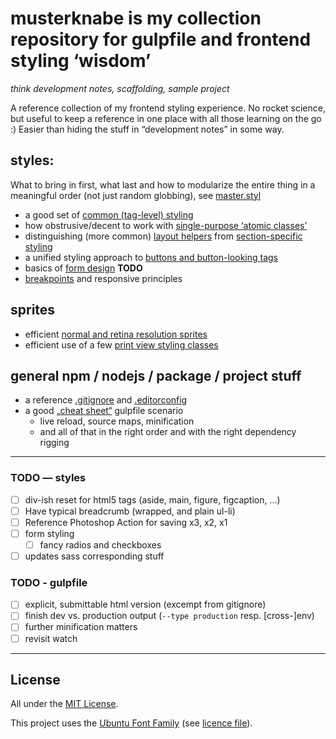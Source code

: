 # **musterknabe** is my collection repository for gulpfile and frontend styling ‘wisdom’

_think development notes, scaffolding, sample project_

A reference collection of my frontend styling experience. No rocket science, but useful to keep a reference in one place with all those learning on the go :) Easier than hiding the stuff in “development notes” in some way.

## styles:

What to bring in first, what last and how to modularize the entire thing in a meaningful order (not just random globbing), see [master.styl](app/stylus/master.styl)
  * a good set of [common (tag-level) styling](app/stylus/_common.styl)
  * how obstrusive/decent to work with [single-purpose ‘atomic classes’](app/stylus/_atomic.styl)
  * distinguishing (more common) [layout helpers](app/stylus/_layout.styl) from [section-specific styling](app/stylus/_section.styl)
  * a unified styling approach to [buttons and button-looking tags](app/stylus/_button.styl)
  * basics of [form design](app/stylus/_form.styl) **TODO**
  * [breakpoints](app/stylus/_breakpoint.styl) and responsive principles

## sprites
  * efficient [normal and retina resolution sprites](app/stylus/_sprite.styl)
  * efficient use of a few [print view styling classes](app/stylus/_print.styl)

## general npm / nodejs / package / project stuff

* a reference [.gitignore](https://github.com/github/gitignore) and [.editorconfig](http://editorconfig.org/)
* a good [„cheat sheet“](gulpfile.js) gulpfile scenario
  * live reload, source maps, minification
  * and all of that in the right order and with the right dependency rigging

----
### TODO — styles

  - [ ] div-ish reset for html5 tags (aside, main, figure, figcaption, ...)
  - [ ] Have typical breadcrumb (wrapped, and plain ul-li)
  - [ ] Reference Photoshop Action for saving x3, x2, x1
  - [ ] form styling
    - [ ] fancy radios and checkboxes
  - [ ] updates sass corresponding stuff

### TODO - gulpfile

 * [ ] explicit, submittable html version (excempt from gitignore)
 * [ ] finish dev vs. production output (`--type production` resp. [cross-]env)
 * [ ] further minification matters
 * [ ] revisit watch

----
## License

All under the [MIT License](LICENSE). 

This project uses the [Ubuntu Font Family](http://font.ubuntu.com/) (see [licence file](http://font.ubuntu.com/licence/)).
